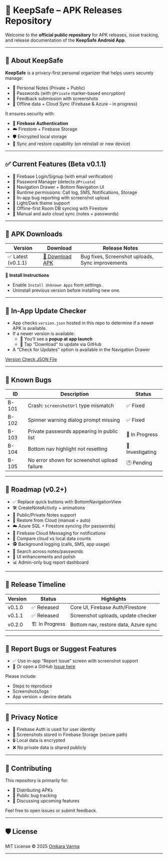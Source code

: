 # 🔐 KeepSafe – APK Releases Repository

Welcome to the **official public repository** for APK releases, issue tracking, and release documentation of the **KeepSafe Android App**.

---

## 🚀 About KeepSafe

**KeepSafe** is a privacy-first personal organizer that helps users securely manage:

- 📝 Personal Notes (Private + Public)
- 🔐 Passwords (with `@Private` marker-based encryption)
- 🐞 Feedback submission with screenshots
- 🔄 Offline data + Cloud Sync (Firebase & Azure – in progress)

It ensures security with:
- 🔐 **Firebase Authentication**
- ☁️ Firestore + Firebase Storage
- 🛡️ Encrypted local storage
- 🔁 Sync and restore capability (on reinstall or new device)

---

## ✅ Current Features (Beta v0.1.1)

- 🔐 Firebase Login/Signup (with email verification)
- 🔑 Password Manager (detects `@Private`)
- 🧭 Navigation Drawer + Bottom Navigation UI
- 🧾 Runtime permissions: Call log, SMS, Notifications, Storage
- 🐞 In-app bug reporting with screenshot upload
- 🌙 Light/Dark theme support
- 💾 Offline-first Room DB syncing with Firestore
- 🔄 Manual and auto cloud sync (notes + passwords)

---

## 📲 APK Downloads

| Version | Download | Release Notes |
|---------|----------|----------------|
| ✅ Latest (v0.1.1) | [🔗 Download APK]([https://github.com/omkara96/KeepSafe-Releases/releases/download/v0.1.1/KeepSafe-v0.1.1.apk]) | Bug fixes, Screenshot uploads, Sync improvements |

📌 **Install Instructions**
- Enable `Install Unknown Apps` from settings.
- Uninstall previous version before installing new one.

---

## 🔔 In-App Update Checker

- App checks `version.json` hosted in this repo to determine if a newer APK is available.
- If a newer version is available:
  - 🔄 You’ll see a **popup at app launch**
  - 📲 Tap "Download" to update via GitHub
- A “Check for Updates” option is available in the Navigation Drawer

[Version Check JSON File](https://raw.githubusercontent.com/omkara96/KeepSafe-Releases/main/version.json)

---

## 🐞 Known Bugs

| ID | Description | Status |
|----|-------------|--------|
| B-101 | Crash: `screenshotUrl` type mismatch | ✅ Fixed |
| B-102 | Spinner warning dialog prompt missing | ✅ Fixed |
| B-103 | Private passwords appearing in public list | 🔄 In Progress |
| B-104 | Bottom nav highlight not resetting | 🧪 Investigating |
| B-105 | No error shown for screenshot upload failure | 🕐 Pending |

---

## 🧭 Roadmap (v0.2+)

- ✅ Replace quick buttons with BottomNavigationView
- 🛠️ CreateNoteActivity + animations
- 📝 Public/Private Notes support
- 🔄 Restore from Cloud (manual + auto)
- ☁️ Azure SQL + Firestore syncing (for passwords)
- 🔔 Firebase Cloud Messaging for notifications
- 🧮 Compare cloud vs local data counts
- 🕵️ Background logging (calls, SMS, app usage)
- 🧪 Search across notes/passwords
- 🎨 UI enhancements and polish
- 📊 Admin-only bug report dashboard

---

## 📆 Release Timeline

| Version | Status | Highlights |
|---------|--------|------------|
| v0.1.0 | ✅ Released | Core UI, Firebase Auth/Firestore |
| v0.1.1 | ✅ Released | Screenshot uploads, update checker |
| v0.2.0 | 🏗️ In Progress | Bottom nav, restore data, Azure sync |

---

## 📣 Report Bugs or Suggest Features

- ✅ Use in-app “Report Issue” screen with screenshot support
- 🐞 Or open a GitHub [Issue here](https://github.com/omkara96/KeepSafe-Releases/issues)

Please include:
- Steps to reproduce
- Screenshots/logs
- App version + device details

---

## 🔐 Privacy Notice

- 🔐 Firebase Auth is used for user identity
- 📁 Screenshots stored in Firebase Storage (secure path)
- 🔒 Local data is encrypted
- ❌ No private data is shared publicly

---

## 🤝 Contributing

This repository is primarily for:
- 🧪 Distributing APKs
- 🐞 Public bug tracking
- 📢 Discussing upcoming features

Feel free to open issues or submit feedback.

---

## 🛡️ License

MIT License © 2025 [Omkara Varma](https://github.com/omkara96)

---

